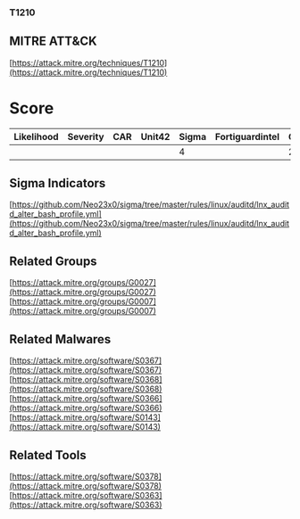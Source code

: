 
### T1210
## MITRE ATT&CK
[https://attack.mitre.org/techniques/T1210](https://attack.mitre.org/techniques/T1210)

# Score

| Likelihood | Severity | CAR | Unit42 | Sigma | Fortiguardintel | Groups | Malwares | Tools |
| ---------- | -------- | --- | ------ | ----- | --------------- | ---  | --- | --- |
 |   |   |   |   | 4 |   | 2 | 4 | 2 |



## Sigma Indicators

[https://github.com/Neo23x0/sigma/tree/master/rules/linux/auditd/lnx_auditd_alter_bash_profile.yml](https://github.com/Neo23x0/sigma/tree/master/rules/linux/auditd/lnx_auditd_alter_bash_profile.yml)
[]()


## Related Groups

[https://attack.mitre.org/groups/G0027](https://attack.mitre.org/groups/G0027)
[https://attack.mitre.org/groups/G0007](https://attack.mitre.org/groups/G0007)
[]()


## Related Malwares

[https://attack.mitre.org/software/S0367](https://attack.mitre.org/software/S0367)
[https://attack.mitre.org/software/S0368](https://attack.mitre.org/software/S0368)
[https://attack.mitre.org/software/S0366](https://attack.mitre.org/software/S0366)
[https://attack.mitre.org/software/S0143](https://attack.mitre.org/software/S0143)
[]()


## Related Tools

[https://attack.mitre.org/software/S0378](https://attack.mitre.org/software/S0378)
[https://attack.mitre.org/software/S0363](https://attack.mitre.org/software/S0363)
[]()
